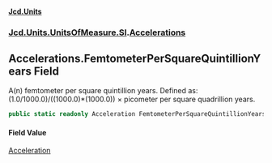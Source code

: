 #### [Jcd.Units](index.md 'index')
### [Jcd.Units.UnitsOfMeasure.SI](Jcd.Units.UnitsOfMeasure.SI.md 'Jcd.Units.UnitsOfMeasure.SI').[Accelerations](Accelerations.md 'Jcd.Units.UnitsOfMeasure.SI.Accelerations')

## Accelerations.FemtometerPerSquareQuintillionYears Field

A(n) femtometer per square quintillion years. Defined as: (1.0/1000.0)/((1000.0)*(1000.0)) × picometer per square quadrillion years.

```csharp
public static readonly Acceleration FemtometerPerSquareQuintillionYears;
```

#### Field Value
[Acceleration](Acceleration.md 'Jcd.Units.UnitTypes.Acceleration')